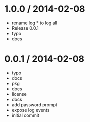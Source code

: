 
1.0.0 / 2014-02-08 
==================

 * rename log * to log all
 * Release 0.0.1
 * typo
 * docs

0.0.1 / 2014-02-08 
==================

 * typo
 * docs
 * pkg
 * docs
 * license
 * docs
 * add password prompt
 * expose log events
 * initial commit
